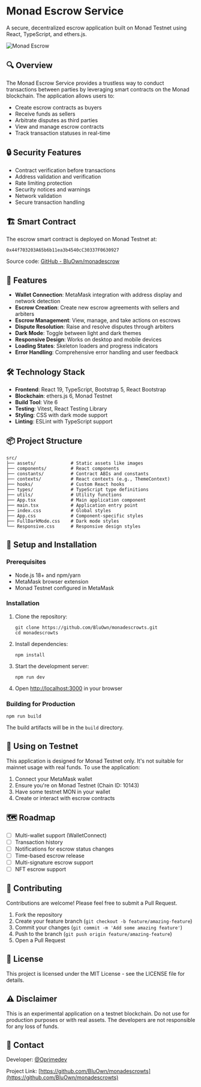 # Monad Escrow Service

A secure, decentralized escrow application built on Monad Testnet using React, TypeScript, and ethers.js.

![Monad Escrow](https://example.com/monad-escrow-screenshot.png)

## 🔍 Overview

The Monad Escrow Service provides a trustless way to conduct transactions between parties by leveraging smart contracts on the Monad blockchain. The application allows users to:

- Create escrow contracts as buyers
- Receive funds as sellers
- Arbitrate disputes as third parties
- View and manage escrow contracts
- Track transaction statuses in real-time

## 🔒 Security Features

- Contract verification before transactions
- Address validation and verification
- Rate limiting protection
- Security notices and warnings
- Network validation
- Secure transaction handling

## 🏗️ Smart Contract

The escrow smart contract is deployed on Monad Testnet at:

```
0x44f703203A65b6b11ea3b4540cC30337F0630927
```

Source code: [GitHub - BluOwn/monadescrow](https://github.com/BluOwn/monadescrow)

## 🚀 Features

- **Wallet Connection**: MetaMask integration with address display and network detection
- **Escrow Creation**: Create new escrow agreements with sellers and arbiters
- **Escrow Management**: View, manage, and take actions on escrows
- **Dispute Resolution**: Raise and resolve disputes through arbiters
- **Dark Mode**: Toggle between light and dark themes
- **Responsive Design**: Works on desktop and mobile devices
- **Loading States**: Skeleton loaders and progress indicators
- **Error Handling**: Comprehensive error handling and user feedback

## 🛠️ Technology Stack

- **Frontend**: React 19, TypeScript, Bootstrap 5, React Bootstrap
- **Blockchain**: ethers.js 6, Monad Testnet
- **Build Tool**: Vite 6
- **Testing**: Vitest, React Testing Library
- **Styling**: CSS with dark mode support
- **Linting**: ESLint with TypeScript support

## 📦 Project Structure

```
src/
├── assets/             # Static assets like images
├── components/         # React components
├── constants/          # Contract ABIs and constants
├── contexts/           # React contexts (e.g., ThemeContext)
├── hooks/              # Custom React hooks
├── types/              # TypeScript type definitions
├── utils/              # Utility functions
├── App.tsx             # Main application component
├── main.tsx            # Application entry point
├── index.css           # Global styles
├── App.css             # Component-specific styles
├── FullDarkMode.css    # Dark mode styles
└── Responsive.css      # Responsive design styles
```

## 🔧 Setup and Installation

### Prerequisites

- Node.js 18+ and npm/yarn
- MetaMask browser extension
- Monad Testnet configured in MetaMask

### Installation

1. Clone the repository:
   ```
   git clone https://github.com/BluOwn/monadescrowts.git
   cd monadescrowts
   ```

2. Install dependencies:
   ```
   npm install
   ```

3. Start the development server:
   ```
   npm run dev
   ```

4. Open [http://localhost:3000](http://localhost:3000) in your browser

### Building for Production

```
npm run build
```

The build artifacts will be in the `build` directory.

## 🚨 Using on Testnet

This application is designed for Monad Testnet only. It's not suitable for mainnet usage with real funds. To use the application:

1. Connect your MetaMask wallet
2. Ensure you're on Monad Testnet (Chain ID: 10143)
3. Have some testnet MON in your wallet
4. Create or interact with escrow contracts

## 🗺️ Roadmap

- [ ] Multi-wallet support (WalletConnect)
- [ ] Transaction history
- [ ] Notifications for escrow status changes
- [ ] Time-based escrow release
- [ ] Multi-signature escrow support
- [ ] NFT escrow support

## 👥 Contributing

Contributions are welcome! Please feel free to submit a Pull Request.

1. Fork the repository
2. Create your feature branch (`git checkout -b feature/amazing-feature`)
3. Commit your changes (`git commit -m 'Add some amazing feature'`)
4. Push to the branch (`git push origin feature/amazing-feature`)
5. Open a Pull Request

## 📄 License

This project is licensed under the MIT License - see the LICENSE file for details.

## ⚠️ Disclaimer

This is an experimental application on a testnet blockchain. Do not use for production purposes or with real assets. The developers are not responsible for any loss of funds.

## 📧 Contact

Developer: [@Oprimedev](https://twitter.com/Oprimedev)

Project Link: [https://github.com/BluOwn/monadescrowts](https://github.com/BluOwn/monadescrowts)